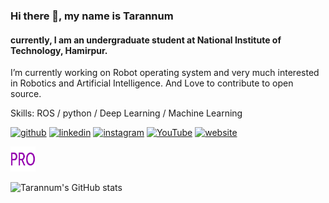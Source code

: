 ### Hi there 👋, my name is Tarannum
#### currently, I am an undergraduate student at National Institute of Technology, Hamirpur.

I’m currently working on Robot operating system and very much interested in Robotics and Artificial Intelligence. And Love to contribute to open source.

Skills: ROS / python / Deep Learning / Machine Learning



[<img src='https://cdn.jsdelivr.net/npm/simple-icons@3.0.1/icons/github.svg' alt='github' height='40'>](https://github.com/tarannum-perween)  [<img src='https://cdn.jsdelivr.net/npm/simple-icons@3.0.1/icons/linkedin.svg' alt='linkedin' height='40'>](https://www.linkedin.com/in/https://www.linkedin.com/in/tarannum03//)  [<img src='https://cdn.jsdelivr.net/npm/simple-icons@3.0.1/icons/instagram.svg' alt='instagram' height='40'>](https://www.instagram.com/https://www.instagram.com/tperween103//)  [<img src='https://cdn.jsdelivr.net/npm/simple-icons@3.0.1/icons/youtube.svg' alt='YouTube' height='40'>](https://www.youtube.com/channel/https://www.youtube.com/channel/UCpdDBBU4c_2ycT-BDL8OtoA)  [<img src='https://cdn.jsdelivr.net/npm/simple-icons@3.0.1/icons/icloud.svg' alt='website' height='40'>](https://tarannum-perween.github.io/)  

<a href='https://github.com/pricing'><img src='https://raw.githubusercontent.com/acervenky/animated-github-badges/master/assets/pro.gif' width='40' height='40'></a> 

![Tarannum's GitHub stats](https://github-readme-stats.vercel.app/api?username=tarannum-perween&show_icons=true&count_private=true)  




